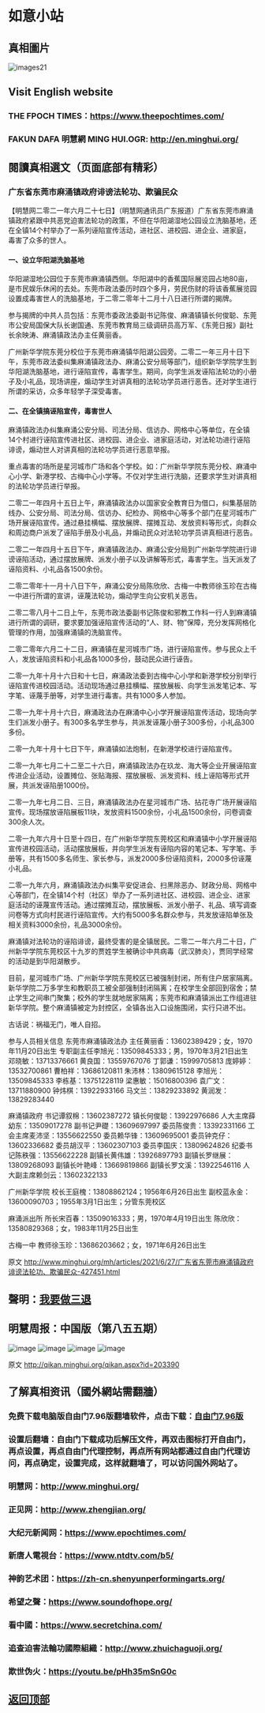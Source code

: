 # 如意小站

## 真相圖片

![images21](https://user-images.githubusercontent.com/79625284/123538909-95d16c80-d769-11eb-88c4-750ee7580056.jpg)

## Visit English website

### THE FPOCH TIMES：https://www.theepochtimes.com/

### FAKUN DAFA 明慧網 MING HUI.OGR: http://en.minghui.org/

## 閱讀真相選文（页面底部有精彩）

### 广东省东莞市麻涌镇政府诽谤法轮功、欺骗民众

【明慧网二零二一年六月二十七日】（明慧网通讯员广东报道）广东省东莞市麻涌镇政府紧跟中共恶党迫害法轮功的政策，不但在华阳湖湿地公园设立洗脑基地，还在全镇14个村举办了一系列诬陷宣传活动，进社区、进校园、进企业、进家庭，毒害了众多的世人。

#### 一、设立华阳湖洗脑基地

华阳湖湿地公园位于东莞市麻涌镇西侧。华阳湖中的香蕉国际展览园占地80亩，是市民娱乐休闲的去处。东莞市政法委历时四个多月，劳民伤财的将该香蕉展览园设置成毒害世人的洗脑基地，于二零二零年十二月十八日进行所谓的揭牌。

参与揭牌的中共人员包括：东莞市委政法委副书记陈俊、麻涌镇镇长何俊聪、东莞市公安局国保大队长谢国通、东莞市教育局三级调研员高万军、《东莞日报》副社长余映涛、麻涌镇政法办主任黄丽香。

广州新华学院东莞分校位于东莞市麻涌镇华阳湖公园旁。二零二一年三月十日下午，东莞市政法委纠集麻涌镇政法办、麻涌公安分局等部门，组织新华学院学生到华阳湖洗脑基地，进行诬陷宣传，毒害学生。期间，向学生派发诬陷法轮功的小册子及小礼品，现场讲座，煽动学生对讲真相的法轮功学员进行恶告。还对学生进行所谓的采访，众多年轻学子深受毒害。

#### 二、在全镇搞诬陷宣传，毒害世人

麻涌镇政法办纠集麻涌公安分局、司法分局、信访办、网格中心等单位，在全镇14个村进行诬陷宣传进社区、进校园、进企业、进家庭活动，对法轮功进行诬陷诽谤，煽动世人对讲真相的法轮功学员进行恶意举报。

重点毒害的场所是星河城市广场和各个学校。如：广州新华学院东莞分校、麻涌中心小学、新港学校、古梅中心小学等。不仅对学生进行洗脑，还要求学生对讲真相的法轮功学员进行举报。

二零二一年四月十五日上午，麻涌镇政法办以国家安全教育日为借口，纠集基层防线办、公安分局、司法分局、信访办、纪检办、网格中心等多个部门在星河城市广场开展诬陷宣传。通过悬挂横幅、摆放展牌、摆摊互动、发放资料等形式，向群众和周边商户派发了诬陷手册及小礼品，并煽动民众对法轮功学员讲真相进行恶告。

二零二一年四月十五日下午，麻涌镇政法办、麻涌公安分局到广州新华学院进行诽谤诬陷活动，通过摆放展牌、派发小册子以及讲解等形式，毒害学生。当天派发了诬陷资料、小礼品各1500余份。

二零二零年十一月十八日下午，麻涌公安分局陈欣欣、古梅一中教师徐玉珍在古梅一中进行所谓的宣讲，诬蔑法轮功，煽动学生向公安机关恶告。

二零二零八月十二日上午，东莞市政法委副书记陈俊和邪教工作科一行人到麻涌镇进行所谓的调研，要求要加强诬陷宣传活动的“人、财、物”保障，充分发挥网格化管理的作用，加强麻涌镇的洗脑宣传。

二零二零年六月二十二日，麻涌镇在星河城市广场，进行诬陷宣传。参与民众上千人，发放诬陷资料和小礼品各1000多份，鼓动民众进行诬告。

二零一九年十月十六日和十七日，麻涌政法委到古梅中心小学和新港学校分别举行诬陷宣传进校园活动。活动现场通过悬挂横幅、摆放展板、向学生派发笔记本、写字笔、诬蔑手册等，对学生进行毒害。共有1000多人参加。

二零一九年十月十六日，麻涌政法办在麻涌中心小学开展诬陷宣传活动，现场向学生们派发小册子。有300多名学生参与，共派发诬蔑小册子300多份，小礼品300多份。

二零一九年十月十七日下午，麻涌镇如法炮制，在新港学校进行诬陷宣传。

二零一九年七月二十二至二十六日，麻涌镇政法办在玖龙、海大等企业开展诬陷宣传进企业活动，设置摊位、张贴海报、摆放展板、派发资料、线上诬陷等形式开展，共派发诬陷册1000份。

二零一九年七月二日、三日，麻涌镇政法办在星河城市广场、拈花寺广场开展诬陷宣传。现场摆放诬陷展板11块，发放资料1500余份，小礼品1500余份，问卷调查300余人次。

二零一九年六月十日至十四日，在广州新华学院东莞校区和麻涌镇中小学开展诬陷宣传进校园活动，活动摆放展板，并向学生派发有诬陷内容的笔记本、写字笔、手册等，共有1500多名师生、家长参与，派发2000多份诬陷资料，2000多份诬蔑小礼品。

二零一九年六月，麻涌镇政法办纠集平安促进会、扫黑除恶办、财政分局、网格中心等部门，在全镇14个村（社区）举办了一系列进社区、进校园、进企业、进家庭活动的诬蔑宣传活动。通过摆摊互动，摆放展板、派发小册子、礼品、填写调查问卷等方式向村民进行诬陷宣传。大约有5000多名群众参与，共发放诬陷单张及相关资料3000余份，礼品3000余份。

麻涌镇对法轮功的诬陷诽谤，最终受害的是全镇居民。二零二一年六月二十日，广州新华学院东莞校区十九岁的贾姓学生被确诊中共病毒（武汉肺炎），贾同学经常的活动是到华阳湖散步。

目前，星河城市广场、广州新华学院东莞校区已被强制封闭，所有住户居家隔离。新华学院二万多学生和教职员工被全部强制封闭隔离；在校学生全部回到宿舍；禁止学生之间串门聚集；校外的学生就地居家隔离；东莞市和麻涌镇派出工作组进驻新华学院。整个麻涌镇被定为封控区，全镇各出入口设施围闭，实行只进不出。

古话说：祸福无门，唯人自招。

参与人员相关信息
东莞市麻涌镇政法办
主任黄丽香：13602389429；女，1970年11月20日出生
专职副主任李旭光：13509845333；男，1970年3月21日出生
邓晓敏：13713376661
黄良国：13559767076
丁郭谦：15999705813
庞婷婷：13532700861
曹柏祥：13686120811
朱沛林：13809615128
李旭光：13509845333
李栋基：13751228119
梁惠敏：15016800396
袁广文：13711880900
钟炜棋：13922933166
马文兰：13829233892
黄润发：13829283440

麻涌镇政府
书记谭叙棉：13602387272
镇长何俊聪：13922976686
人大主席薛幼东：13509017278
副书记尹礎：13609697997
委员陈俊贵：13392331166
工会主席麦沛坚：13556622550
委员赖华锋：13609695001
委员钟克仔：13602336682
委员胡汉平：13602307103
委员李国庆：13809624826
纪委书记陈秩强：13556622228
副镇长黄伟雄：13926897793
副镇长罗继展：13809268093
副镇长叶艳峰：13669819866
副镇长罗文溪：13922546116
人大副主席赖剑云：13602322133

广州新华学院
校长王庭槐：13808862124；1956年6月26日出生
副校蓝永金：13600090703；1955年3月1日出生；分管东莞校区

麻涌派出所
所长宋百春：13509016333；男，1970年4月19日出生
陈欣欣：13580829368；女，1983年11月25日出生

古梅一中
教师徐玉珍：13686203662；女，1971年6月26日出生

原文 http://www.minghui.org/mh/articles/2021/6/27/广东省东莞市麻涌镇政府诽谤法轮功、欺骗民众-427451.html

## 聲明：[我要做三退](http://tui.ddns.net/sars/index.php?from=twitter&tag=pLWId#exp-do-3tui)

## 明慧周报：中国版（第八五五期）

![image](https://user-images.githubusercontent.com/79625284/123399719-87ebe200-d5d7-11eb-8455-c73b8f306180.png)
![image](https://user-images.githubusercontent.com/79625284/123399858-b4076300-d5d7-11eb-9dad-1bfaffd0c3c4.png)
![image](https://user-images.githubusercontent.com/79625284/123400057-edd86980-d5d7-11eb-93ec-f168eaa69c52.png)
![image](https://user-images.githubusercontent.com/79625284/123400132-0183d000-d5d8-11eb-8bf4-49651ae40622.png)

原文 http://qikan.minghui.org/qikan.aspx?id=203390

## 了解真相资讯（國外網站需翻牆）

### 免费下载电脑版自由门7.96版翻墙软件，点击下载：[自由门7.96版](https://github.com/pinhe91/tuiguang/files/6643781/fg796r.zip)

### 设置后翻墙：自由门下载成功后解压文件，再双击图标打开自由门，再点设置，再点自由门代理控制，再点所有网站都通过自由门代理访问，再点确定，设置完成，这样就翻墙了，可以访问国外网站了。

### 明慧网：http://www.minghui.org/

### 正见网：http://www.zhengjian.org/

### 大纪元新闻网：https://www.epochtimes.com/

### 新唐人電視台：https://www.ntdtv.com/b5/

### 神韵艺术团：https://zh-cn.shenyunperformingarts.org/

### 希望之聲：https://www.soundofhope.org/

### 看中國：https://www.secretchina.com/

### 追查迫害法輪功國際組織：http://www.zhuichaguoji.org/

### 欺世伪火：https://youtu.be/pHh35mSnG0c

## [返回顶部](https://git.io/Js3EY)
